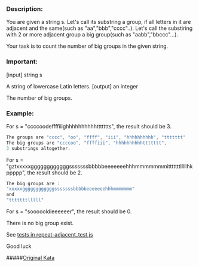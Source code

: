 ### Description:

You are given a string s. Let's call its substring a group, if all letters in it are adjacent and the same(such as "aa","bbb","cccc"..).
Let's call the substiring with 2 or more adjacent group a big group(such as "aabb","bbccc"...).

Your task is to count the number of big groups in the given string.

### Important: 

[input] string s

A string of lowercase Latin letters.
[output] an integer

The number of big groups.

### Example:
For s = "ccccoodeffffiiighhhhhhhhhhttttttts", the result should be 3.

```js
The groups are "cccc", "oo", "ffff", "iii", "hhhhhhhhhh", "ttttttt"
The big groups are "ccccoo", "ffffiii", "hhhhhhhhhhttttttt",
3 substrings altogether.
```
For s = "gztxxxxxggggggggggggsssssssbbbbbeeeeeeehhhmmmmmmmitttttttlllllhkppppp", the result should be 2.

```js
The big groups are :
"xxxxxggggggggggggsssssssbbbbbeeeeeeehhhmmmmmmm"
and
"tttttttlllll"
```

For s = "soooooldieeeeeer", the result should be 0.

There is no big group exist.

See [tests in repeat-adjacent_test.js](https://github.com/AlexVvx/code-wars/tree/master/katas/repeat-adjacent/repeat-adjacent_test.js)

Good luck

#####[Original Kata](https://www.codewars.com/kata/simple-fun-number-180-repeat-adjacent)
